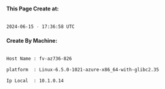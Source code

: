 
   
#### This Page Create at:

```bash

2024-06-15 - 17:36:58 UTC

```

#### Create By Machine:

```bash

Host Name : fv-az736-826

platform  : Linux-6.5.0-1021-azure-x86_64-with-glibc2.35

Ip Local  : 10.1.0.14

```

